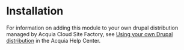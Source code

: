 Installation
============

For information on adding this module to your own drupal distribution managed by Acquia Cloud Site Factory, see [Using your own Drupal distribution](https://docs.acquia.com/site-factory/tiers/paas/distro) in the Acquia Help Center.
